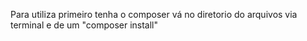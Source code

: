 Para utiliza primeiro tenha o composer
vá no diretorio do arquivos via terminal
e de um "composer install"
